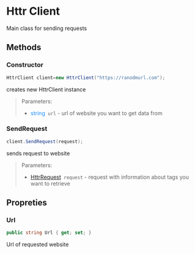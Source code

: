 # Httr Client

Main class for sending requests  
## Methods
### Constructor
```c#
HttrClient client=new HttrClient("https://ranodmurl.com");
```
creates new HttrClient instance  
>Parameters:
>- <font color="DodgerBlue">string</font>``` url``` - url of website you want to get data from

### SendRequest
```c#
client.SendRequest(request);
```
sends request to website  
>Parameters:
>- [HttrRequest](./HttrRequest.md)``` request``` - request with information about tags you want to retrieve

## Propreties

### Url
```c#
public string Url { get; set; }
```
Url of requested website